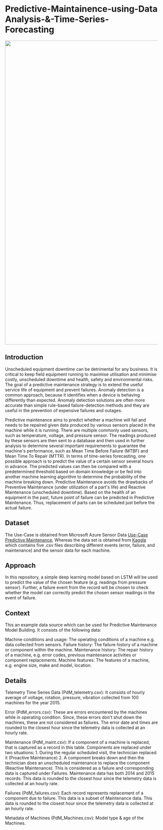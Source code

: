 # Predictive-Maintainence-using-Data Analysis-&-Time-Series-Forecasting

<img src="https://docs.microsoft.com/en-us/azure/architecture/industries/manufacturing/images/predictive-maintenance-solution/model.png" width="1000"/>

## Introduction
Unscheduled equipment downtime can be detrimental for any business. It is critical to keep field equipment running to maximise utilisation and minimise costly, unscheduled downtime and health, safety and environmental risks. The goal of a predictive maintenance strategy is to extend the useful service life of equipment and prevent failures. Anomaly detection is a common approach, because it identifies when a device is behaving differently than expected. Anomaly detection solutions are often more accurate than simple rule-based failure-detection methods and they are useful in the prevention of expensive failures and outages.

Predictive maintenance aims to predict whether a machine will fail and needs to be repaired given data produced by various sensors placed in the machine while it is running. There are multiple commonly used sensors, such as temperature, voltage, and pressure sensor. The readings produced by these sensors are then sent to a database and then used in further analysis to determine several important requirements to guarantee the machine's performance, such as Mean Time Before Failure (MTBF) and Mean Time To Repair (MTTR). In terms of time-series forecasting, one possible approach is to predict the value of a certain sensor several hours in advance. The predicted values can then be compared with a predetermined threshold based on domain knowledge or be fed into another machine learning algorithm to determine the probability of the machine breaking down. Predictive Maintenance avoids the drawbacks of Preventive Maintenance (under utilization of a part's life) and Reactive Maintenance (unscheduled downtime). Based on the health of an equipment in the past, future point of failure can be predicted in Predictive Maintenance. Thus, replacement of parts can be scheduled just before the actual failure.

## Dataset
The Use-Case is obtained from Microsoft Azure Sensor Data <a href="https://azure.microsoft.com/en-in/use-cases/predictive-maintenance/" target="_blank">Use-Case Predictive Maintenance</a>, Whereas the data set is obtained from <a href="https://www.kaggle.com/datasets/arnabbiswas1/microsoft-azure-predictive-maintenance" target="_blank">Kaggle</a> which contains five .csv files describing different events (error, failure, and maintenance) and the sensor data for each machine.

## Approach
In this repository, a simple deep learning model based on LSTM will be used to predict the value of the chosen feature (e.g. readings from pressure sensor). Further, a failure event from the record will be chosen to check whether the model can correctly predict the chosen sensor readings in the event of failure.

## Context
This an example data source which can be used for Predictive Maintenance Model Building. It consists of the following data:

Machine conditions and usage: The operating conditions of a machine e.g. data collected from sensors.
Failure history: The failure history of a machine or component within the machine.
Maintenance history: The repair history of a machine, e.g. error codes, previous maintenance activities or component replacements.
Machine features: The features of a machine, e.g. engine size, make and model, location.

## Details
Telemetry Time Series Data (PdM_telemetry.csv): It consists of hourly average of voltage, rotation, pressure, vibration collected from 100 machines for the year 2015.

Error (PdM_errors.csv): These are errors encountered by the machines while in operating condition. Since, these errors don't shut down the machines, these are not considered as failures. The error date and times are rounded to the closest hour since the telemetry data is collected at an hourly rate.

Maintenance (PdM_maint.csv): If a component of a machine is replaced, that is captured as a record in this table. Components are replaced under two situations: 1. During the regular scheduled visit, the technician replaced it (Proactive Maintenance) 2. A component breaks down and then the technician does an unscheduled maintenance to replace the component (Reactive Maintenance). This is considered as a failure and corresponding data is captured under Failures. Maintenance data has both 2014 and 2015 records. This data is rounded to the closest hour since the telemetry data is collected at an hourly rate.

Failures (PdM_failures.csv): Each record represents replacement of a component due to failure. This data is a subset of Maintenance data. This data is rounded to the closest hour since the telemetry data is collected at an hourly rate.

Metadata of Machines (PdM_Machines.csv): Model type & age of the Machines.
